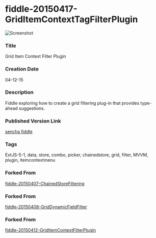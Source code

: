 fiddle-20150417-GridItemContextTagFilterPlugin
======

![Screenshot](screenshot.png)


### Title

Grid Item Context Filter Plugin


### Creation Date

04-12-15


### Description

Fiddle exploring how to create a grid filtering plug-in that provides type-ahead suggestions.


### Published Version Link

[sencha fiddle](https://fiddle.sencha.com/#fiddle/l65)


### Tags

ExtJS-5-1, data, store, combo, picker, chainedstore, grid, filter, MVVM, plugin, itemcontextmenu 
 


### Forked From

[fiddle-20150407-ChainedStoreFiltering](../fiddle-20150407-ChainedStoreFiltering/README.markdown)



### Forked From

[fiddle-20150408-GridDynamicFieldFilter](../fiddle-20150408-GridDynamicFieldFilter/README.markdown)



### Forked From

[fiddle-20150412-GridItemContextFilterPlugin](../fiddle-20150412-GridItemContextFilterPlugin)
